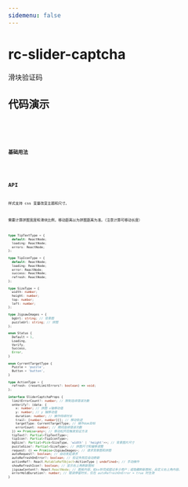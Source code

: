 ```yaml
---
sidemenu: false
---
```


# rc-slider-captcha

滑块验证码

## 代码演示

<code src='./demos/icon.tsx' />
<code src='./demos/button.tsx' />
<code src='./demos/slideway.tsx' />

### 基础用法

<code src='./demos/basic.tsx' />

## API

样式支持 css 变量改变主题和尺寸。

需要计算拼图宽度和滑块比例，移动距离以为拼图距离为准。（注意计算可移动长度）

```typescript
type TipTextType = {
  default: ReactNode;
  loading: ReactNode;
  errors: ReactNode;
};

type TipIconType = {
  default: ReactNode;
  loading: ReactNode;
  error: ReactNode;
  success: ReactNode;
  refresh: ReactNode;
};

type SizeType = {
  width: number;
  height: number;
  top: number;
  left: number;
};

type JigsawImages = {
  bgUrl: string; // 背景图
  puzzleUrl: string; // 拼图
};

enum Status {
  Default = 1,
  Loading,
  Verify,
  Success,
  Error,
}

enum CurrentTargetType {
  Puzzle = 'puzzle',
  Button = 'button',
}

type ActionType = {
  refresh: (resetLimitErrors?: boolean) => void;
};

interface SliderCaptchaProps {
  limitErrorCount?: number; // 限制连续错误次数
  onVerify?: (data: {
    x: number; // 拼图 x轴移动值
    y: number; // y 轴移动值
    duration: number; // 操作持续时长
    trail: [number, number][]; // 移动轨迹
    targetType: CurrentTargetType; // 操作dom目标
    errorCount: number; // 期间连续错误次数
  }) => Promise<any>; // 移动松开后触发验证方法
  tipText?: Partial<TipTextType>;
  tipIcon?: Partial<TipIconType>;
  bgSize?: Partial<Pick<SizeType, 'width' | 'height'>>; // 背景图片尺寸
  puzzleSize?: Partial<SizeType>; // 拼图尺寸和偏移调整
  request: () => Promise<JigsawImages>; // 请求背景图和拼图
  autoRequest?: boolean; // 自动发起请求
  autoRefreshOnError?: boolean; // 验证失败后自动刷新
  actionRef?: React.MutableRefObject<ActionType | undefined>; // 手动操作
  showRefreshIcon?: boolean; // 显示右上角刷新图标
  jigsawContent?: React.ReactNode; // 面板内容，如xx秒完成超过多少用户；或隐藏刷新图标，自定义右上角内容。
  errorHoldDuration?: number; // 错误停留时长，仅在 autoRefreshOnError = true 时生效
}
```
